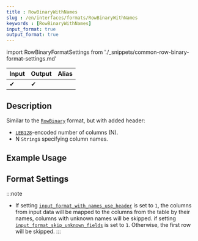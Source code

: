```yaml
---
title : RowBinaryWithNames
slug : /en/interfaces/formats/RowBinaryWithNames
keywords : [RowBinaryWithNames]
input_format: true
output_format: true
---
```


import RowBinaryFormatSettings from './_snippets/common-row-binary-format-settings.md'

| Input | Output | Alias |
|-------|--------|-------|
| ✔     | ✔      |       |

## Description

Similar to the [`RowBinary`](./RowBinary.md) format, but with added header:

- [`LEB128`](https://en.wikipedia.org/wiki/LEB128)-encoded number of columns (N).
- N `String`s specifying column names.

## Example Usage

## Format Settings

<RowBinaryFormatSettings/>

:::note
- If setting [`input_format_with_names_use_header`](/docs/en/operations/settings/settings-formats.md/#input_format_with_names_use_header) is set to `1`,
the columns from input data will be mapped to the columns from the table by their names, columns with unknown names will be skipped. 
if setting [`input_format_skip_unknown_fields`](/docs/en/operations/settings/settings-formats.md/#input_format_skip_unknown_fields) is set to `1`.
Otherwise, the first row will be skipped.
:::